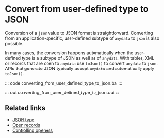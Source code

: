 # Convert from user-defined type to JSON

Conversion of a `json` value to JSON format is straightforward. Converting from an application-specific, user-defined subtype of `anydata` to `json` is also possible.

In many cases, the conversion happens automatically when the user-defined type is a subtype of JSON as well as of `anydata`. With tables, XML or records that are open to `anydata` use `toJson()` to convert `anydata` to `json`. APIs that generate JSON typically accept `anydata` and automatically apply `toJson()`.

::: code converting_from_user_defined_type_to_json.bal :::

::: out converting_from_user_defined_type_to_json.out :::

## Related links
- [JSON type](/learn/by-example/json-type/)
- [Open records](/learn/by-example/open-records/)
- [Controlling openess](/learn/by-example/controlling-openness)